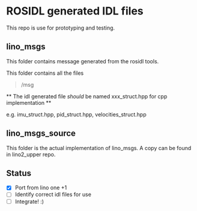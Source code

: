 # ROSIDL generated IDL files

This repo is use for prototyping and testing.

## lino_msgs

This folder contains message generated from the rosidl tools.

This folder contains all the files
> /msg

** The idl generated file _should_ be named xxx_struct.hpp for cpp implementation **

e.g. imu\_struct.hpp, pid\_struct.hpp, velocities\_struct.hpp 

## lino_msgs_source

This folder is the actual implementation of lino_msgs. A copy can be found in lino2\_upper repo. 


## Status

- [x] Port from lino one +1
- [ ] Identify correct idl files for use
- [ ] Integrate! :)
